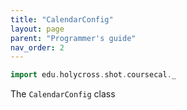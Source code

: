 ```yaml
---
title: "CalendarConfig"
layout: page
parent: "Programmer's guide"
nav_order: 2
---
```


```scala mdoc:invisible
import edu.holycross.shot.coursecal._
```

The `CalendarConfig` class
